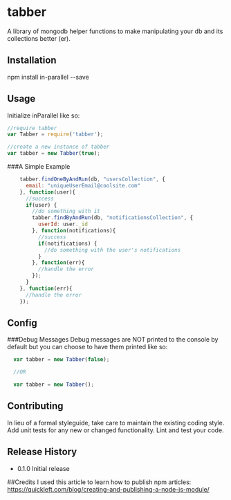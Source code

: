 # tabber
A library of  mongodb helper functions to make manipulating your db and its collections better (er).

## Installation

  npm install in-parallel --save

## Usage
Initialize inParallel like so:
  ```javascript
  //require tabber
  var Tabber = require('tabber');

  //create a new instance of tabber
  var tabber = new Tabber(true);
  ```
###A Simple Example
  ```javascript
      tabber.findOneByAndRun(db, "usersCollection", {
        email: "uniqueUserEmail@coolsite.com"
      }, function(user){
        //success
        if(user) {
          //do something with it
          tabber.findByAndRun(db, "notificationsCollection", {
            userId: user._id
          }, function(notifications){
            //success
            if(notifications) {
              //do something with the user's notifications
            }
          }, function(err){
            //handle the error
          });
        }
      }, function(err){
        //handle the error
      });

  ```

## Config

###Debug Messages
  Debug messages are NOT printed to the console by default but you can choose to have them printed like so:
  ```javascript
  	var tabber = new Tabber(false);

    //OR 

    var tabber = new Tabber();
  ```  

## Contributing

In lieu of a formal styleguide, take care to maintain the existing coding style.
Add unit tests for any new or changed functionality. Lint and test your code.

## Release History

* 0.1.0 Initial release

##Credits
I used this article to learn how to publish npm articles:
https://quickleft.com/blog/creating-and-publishing-a-node-js-module/
